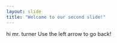 ```yaml
---
layout: slide
title: "Welcome to our second slide!"
---
```

hi mr. turner
Use the left arrow to go back!

